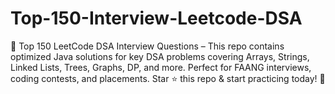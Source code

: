 # Top-150-Interview-Leetcode-DSA
📌 Top 150 LeetCode DSA Interview Questions – This repo contains optimized Java solutions for key DSA problems covering Arrays, Strings, Linked Lists, Trees, Graphs, DP, and more. Perfect for FAANG interviews, coding contests, and placements. Star ⭐ this repo &amp; start practicing today! 🚀
